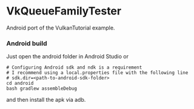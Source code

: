 # VkQueueFamilyTester

Android port of the VulkanTutorial example.

### Android build
Just open the android folder in Android Studio or
```shell
# Configuring Android sdk and ndk is a requirement
# I recommend using a local.properties file with the following line
# sdk.dir=<path-to-android-sdk-folder>
cd android
bash gradlew assembleDebug
```
and then install the apk via adb.